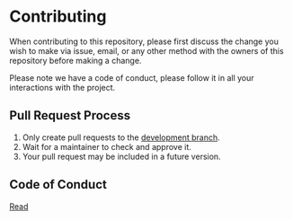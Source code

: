 # Contributing

When contributing to this repository, please first discuss the change you wish to make via issue,
email, or any other method with the owners of this repository before making a change. 

Please note we have a code of conduct, please follow it in all your interactions with the project.

## Pull Request Process

1. Only create pull requests to the [development branch](https://github.com/jihadkhawaja/MobileChat/tree/development-maui).
2. Wait for a maintainer to check and approve it.
3. Your pull request may be included in a future version.

## Code of Conduct

[Read](CODE_OF_CONDUCT.md)
